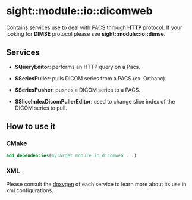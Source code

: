 # sight::module::io::dicomweb

 Contains services use to deal with PACS through **HTTP** protocol.
 If your looking for **DIMSE** protocol please see **sight::module::io::dimse**.

## Services

- **SQueryEditor**: performs an HTTP query on a Pacs.

- **SSeriesPuller**: pulls DICOM series from a PACS (ex: Orthanc).

- **SSeriesPusher**: pushes a DICOM series to a PACS.

- **SSliceIndexDicomPullerEditor**: used to change slice index of the DICOM series to pull.

## How to use it

### CMake

```cmake
add_dependencies(myTarget module_io_dicomweb ...)
```

### XML

Please consult the [doxygen](https://sight.pages.ircad.fr/sight) of each service to learn more about its use in xml configurations.
